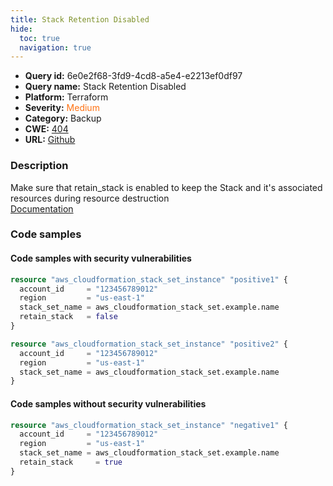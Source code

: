 ```yaml
---
title: Stack Retention Disabled
hide:
  toc: true
  navigation: true
---
```


<style>
  .highlight .hll {
    background-color: #ff171742;
  }
  .md-content {
    max-width: 1100px;
    margin: 0 auto;
  }
</style>

-   **Query id:** 6e0e2f68-3fd9-4cd8-a5e4-e2213ef0df97
-   **Query name:** Stack Retention Disabled
-   **Platform:** Terraform
-   **Severity:** <span style="color:#ff7213">Medium</span>
-   **Category:** Backup
-   **CWE:** <a href="https://cwe.mitre.org/data/definitions/404.html" onclick="newWindowOpenerSafe(event, 'https://cwe.mitre.org/data/definitions/404.html')">404</a>
-   **URL:** [Github](https://github.com/Checkmarx/kics/tree/master/assets/queries/terraform/aws/stack_retention_disabled)

### Description
Make sure that retain_stack is enabled to keep the Stack and it's associated resources during resource destruction<br>
[Documentation](https://registry.terraform.io/providers/hashicorp/aws/latest/docs/resources/cloudformation_stack_set_instance#stack_set_name)

### Code samples
#### Code samples with security vulnerabilities
```tf title="Positive test num. 1 - tf file" hl_lines="8 5"
resource "aws_cloudformation_stack_set_instance" "positive1" {
  account_id     = "123456789012"
  region         = "us-east-1"
  stack_set_name = aws_cloudformation_stack_set.example.name
  retain_stack   = false
}

resource "aws_cloudformation_stack_set_instance" "positive2" {
  account_id     = "123456789012"
  region         = "us-east-1"
  stack_set_name = aws_cloudformation_stack_set.example.name
}
```


#### Code samples without security vulnerabilities
```tf title="Negative test num. 1 - tf file"
resource "aws_cloudformation_stack_set_instance" "negative1" {
  account_id     = "123456789012"
  region         = "us-east-1"
  stack_set_name = aws_cloudformation_stack_set.example.name
  retain_stack     = true
}
```
